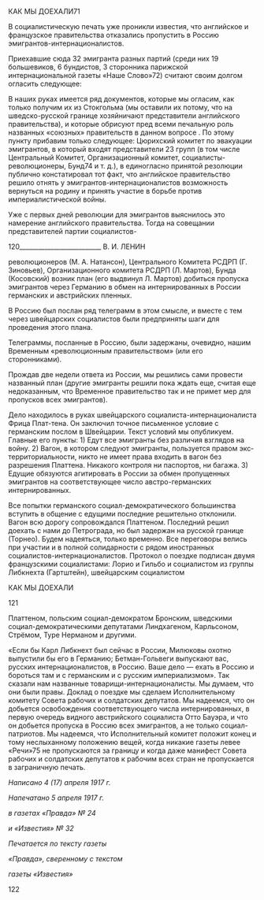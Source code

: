 КАК МЫ ДОЕХАЛИ71

В социалистическую печать уже проникли известия, что английское и французское правительства отказались пропустить в Россию эмигрантов-интернационалистов.

Приехавшие сюда 32 эмигранта разных партий (среди них 19 большевиков, 6 бунди­стов, 3 сторонника парижской интернациональной газеты «Наше Слово»72) считают своим долгом огласить следующее:

В наших руках имеется ряд документов, которые мы огласим, как только получим их из Стокгольма (мы оставили их потому, что на шведско-русской границе хозяйничают представители английского правительства), и которые обрисуют пред всеми печальную роль названных «союзных» правительств в данном вопросе . По этому пункту приба­вим только следующее: Цюрихский комитет по эвакуации эмигрантов, в который вхо­дят представители 23 групп (в том числе Центральный Комитет, Организационный ко­митет, социалисты-революционеры, Бунд74 и т. д.), в единогласно принятой резолюции публично констатировал тот факт, что английское правительство решило отнять у эмигрантов-интернационалистов возможность вернуться на родину и принять участие в борьбе против империалистической войны.

Уже с первых дней революции для эмигрантов выяснилось это намерение англий­ского правительства. Тогда на совещании представителей партии социалистов-

  

120__________________________ В. И. ЛЕНИН

революционеров (М. А. Натансон), Центрального Комитета РСДРП (Г. Зиновьев), Ор­ганизационного комитета РСДРП (Л. Мартов), Бунда (Косовский) возник план (его вы­двинул Л. Мартов) добиться пропуска эмигрантов через Германию в обмен на интерни­рованных в России германских и австрийских пленных.

В Россию был послан ряд телеграмм в этом смысле, и вместе с тем через швейцар­ских социалистов были предприняты шаги для проведения этого плана.

Телеграммы, посланные в Россию, были задержаны, очевидно, нашим Временным «революционным правительством» (или его сторонниками).

Прождав две недели ответа из России, мы решились сами провести названный план (другие эмигранты решили пока ждать еще, считая еще недоказанным, что Временное правительство так и не примет мер для пропусков всех эмигрантов).

Дело находилось в руках швейцарского социалиста-интернационалиста Фрица Плат-тена. Он заключил точное письменное условие с германским послом в Швейцарии. Текст условий мы опубликуем. Главные его пункты: 1) Едут все эмигранты без разли­чия взглядов на войну. 2) Вагон, в котором следуют эмигранты, пользуется правом экс­территориальности, никто не имеет права входить в вагон без разрешения Платтена. Никакого контроля ни паспортов, ни багажа. 3) Едущие обязуются агитировать в Рос­сии за обмен пропущенных эмигрантов на соответствующее число австро-германских интернированных.

Все попытки германского социал-демократического большинства вступить в обще­ние с едущими последние решительно отклонили. Вагон всю дорогу сопровождался Платтеном. Последний решил доехать с нами до Петрограда, но был задержан на рус­ской границе (Торнео). Будем надеяться, только временно. Все переговоры велись при участии и в полной солидарности с рядом иностранных социалистов-интернационалистов. Протокол о поездке подписан двумя французскими социалиста­ми: Лорио и Гильбо и социалистом из группы Либкнехта (Гартштейн), швейцарским социалистом

  

КАК МЫ ДОЕХАЛИ

  

121

  

Платтеном, польским социал-демократом Бронским, шведскими социал-демократическими депутатами Линдхагеном, Карльсоном, Стрёмом, Туре Нерманом и другими.

«Если бы Карл Либкнехт был сейчас в России, Милюковы охотно выпустили бы его в Германию; Бетман-Гольвеги выпускают вас, русских интернационалистов, в Россию. Ваше дело — ехать в Россию и бороться там и с германским и с русским империализ­мом». Так сказали нам названные товарищи-интернационалисты. Мы думаем, что они были правы. Доклад о поездке мы сделаем Исполнительному комитету Совета рабочих и солдатских депутатов. Мы надеемся, что он добьется освобождения соответствующе­го числа интернированных, в первую очередь видного австрийского социалиста Отто Бауэра, и что он добьется пропуска в Россию всех эмигрантов, а не только социал-патриотов. Мы надеемся, что Исполнительный комитет положит конец и тому неслы­ханному положению вещей, когда никакие газеты левее «Речи»75 не пропускаются за границу и когда даже манифест Совета рабочих и солдатских депутатов к рабочим всех стран не пропускается в заграничную печать.

  

_Написано 4 (17) апреля 1917 г._

_Напечатано 5 апреля 1917 г._

_в газетах «Правда» № 24_

_и «Известия» № 32_

  

_Печатается по тексту газеты_

_«Правда», сверенному с текстом_

_газеты «Известия»_

  

122